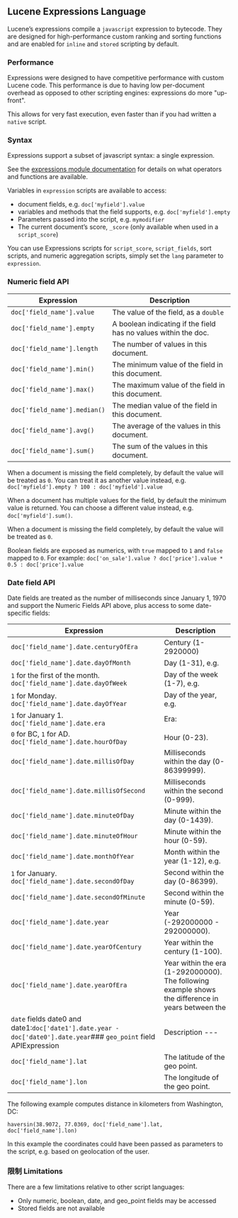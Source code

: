 ## Lucene Expressions Language

Lucene’s expressions compile a `javascript` expression to bytecode. They are designed for high-performance custom ranking and sorting functions and are enabled for `inline` and `stored` scripting by default.

### Performance

Expressions were designed to have competitive performance with custom Lucene code. This performance is due to having low per-document overhead as opposed to other scripting engines: expressions do more "up-front".

This allows for very fast execution, even faster than if you had written a `native` script.

### Syntax

Expressions support a subset of javascript syntax: a single expression.

See the [expressions module documentation](http://lucene.apache.org/core/6_0_0/expressions/index.html?org/apache/lucene/expressions/js/package-summary.html) for details on what operators and functions are available.

Variables in `expression` scripts are available to access:

  * document fields, e.g. `doc['myfield'].value`
  * variables and methods that the field supports, e.g. `doc['myfield'].empty`
  * Parameters passed into the script, e.g. `mymodifier`
  * The current document’s score, `_score` (only available when used in a `script_score`) 



You can use Expressions scripts for `script_score`, `script_fields`, sort scripts, and numeric aggregation scripts, simply set the `lang` parameter to `expression`.

### Numeric field API

Expression | Description  
---|---    
`doc['field_name'].value`| The value of the field, as a `double`    
`doc['field_name'].empty`| A boolean indicating if the field has no values within the doc.    
`doc['field_name'].length`| The number of values in this document.    
`doc['field_name'].min()`| The minimum value of the field in this document.    
`doc['field_name'].max()`| The maximum value of the field in this document.    
`doc['field_name'].median()`| The median value of the field in this document.    
`doc['field_name'].avg()`| The average of the values in this document.    
`doc['field_name'].sum()`| The sum of the values in this document.  
  
When a document is missing the field completely, by default the value will be treated as `0`. You can treat it as another value instead, e.g. `doc['myfield'].empty ? 100 : doc['myfield'].value`

When a document has multiple values for the field, by default the minimum value is returned. You can choose a different value instead, e.g. `doc['myfield'].sum()`.

When a document is missing the field completely, by default the value will be treated as `0`.

Boolean fields are exposed as numerics, with `true` mapped to `1` and `false` mapped to `0`. For example: `doc['on_sale'].value ? doc['price'].value * 0.5 : doc['price'].value`

### Date field API

Date fields are treated as the number of milliseconds since January 1, 1970 and support the Numeric Fields API above, plus access to some date-specific fields:

Expression | Description  
---|---    
`doc['field_name'].date.centuryOfEra`| Century (1-2920000)    
`doc['field_name'].date.dayOfMonth`| Day (1-31), e.g. 
`1` for the first of the month.    `doc['field_name'].date.dayOfWeek`| Day of the week (1-7), e.g. 
`1` for Monday.    `doc['field_name'].date.dayOfYear`| Day of the year, e.g. 
`1` for January 1.    `doc['field_name'].date.era`| Era: 
`0` for BC, `1` for AD.    `doc['field_name'].date.hourOfDay`| Hour (0-23).    
`doc['field_name'].date.millisOfDay`| Milliseconds within the day (0-86399999).    
`doc['field_name'].date.millisOfSecond`| Milliseconds within the second (0-999).    
`doc['field_name'].date.minuteOfDay`| Minute within the day (0-1439).    
`doc['field_name'].date.minuteOfHour`| Minute within the hour (0-59).    
`doc['field_name'].date.monthOfYear`| Month within the year (1-12), e.g. 
`1` for January.    `doc['field_name'].date.secondOfDay`| Second within the day (0-86399).    
`doc['field_name'].date.secondOfMinute`| Second within the minute (0-59).    
`doc['field_name'].date.year`| Year (-292000000 - 292000000).    
`doc['field_name'].date.yearOfCentury`| Year within the century (1-100).    
`doc['field_name'].date.yearOfEra`| Year within the era (1-292000000).    The following example shows the difference in years between the 
`date` fields date0 and date1:`doc['date1'].date.year - doc['date0'].date.year`### `geo_point` field APIExpression | Description  ---|---    `doc['field_name'].empty`| A boolean indicating if the field has no values within the doc.    
`doc['field_name'].lat`| The latitude of the geo point.    
`doc['field_name'].lon`| The longitude of the geo point.  
  
The following example computes distance in kilometers from Washington, DC:

`haversin(38.9072, 77.0369, doc['field_name'].lat, doc['field_name'].lon)`

In this example the coordinates could have been passed as parameters to the script, e.g. based on geolocation of the user.

### 限制 Limitations

There are a few limitations relative to other script languages:

  * Only numeric, boolean, date, and geo_point fields may be accessed 
  * Stored fields are not available 


